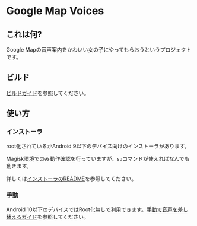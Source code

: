 # Google Map Voices

## これは何?

Google Mapの音声案内をかわいい女の子にやってもらおうというプロジェクトです。

## ビルド

[ビルドガイド](./docs/Build.md)を参照してください。

## 使い方

### インストーラ

root化されているかAndroid 9以下のデバイス向けのインストーラがあります。

Magisk環境でのみ動作確認を行っていますが、`su`コマンドが使えればなんでも動きます。

詳しくは[インストーラのREADME](./scripts/installer/README.md)を参照してください。

### 手動

Android 10以下のデバイスではRoot化無しで利用できます。[手動で音声を差し替えるガイド](./docs/Manual.md)を参照してください。
